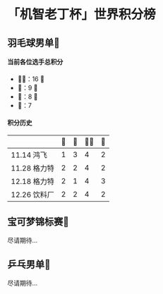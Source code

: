 # 「机智老丁杯」世界积分榜

## 羽毛球男单🏸️

#### 当前各位选手总积分

* 👨‍🦳：16  🏅️
* 📌：9  🥈
* 📄：8  🥉
* 🐔：7

#### 积分历史

|            | 🐔  | 📄 | 👨‍🦳 | 📌  |
| ---- | ---- | ---- | ---- | ---- |
| 11.14 鸿飞 | 1 | 3 | 4 | 2 |
| 11.28 格力特 | 2 | 2 | 4 | 2 |
| 12.18 格力特 | 2 | 1 | 4 | 3 |
| 12.26 饮料厂 | 2 | 2 | 4 | 2 |

## 宝可梦锦标赛👾

尽请期待...

## 乒乓男单🏓️

尽请期待...

